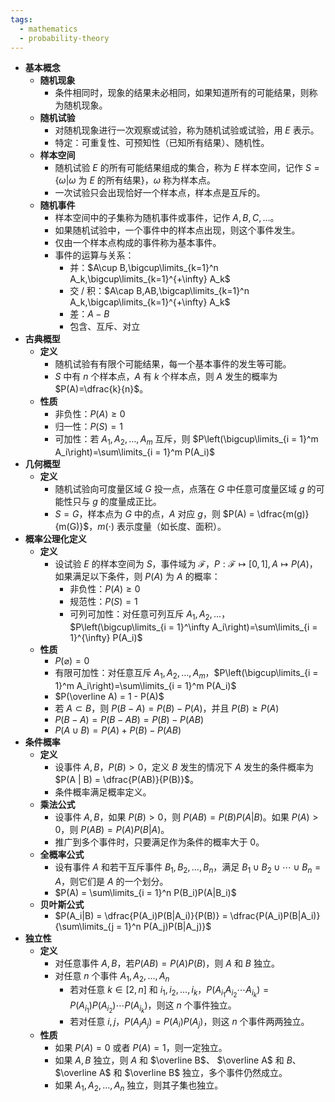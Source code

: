 ```yaml
---
tags:
  - mathematics
  - probability-theory
---
```

- **基本概念**
    - **随机现象**
        - 条件相同时，现象的结果未必相同，如果知道所有的可能结果，则称为随机现象。
    - **随机试验**
        - 对随机现象进行一次观察或试验，称为随机试验或试验，用 $E$ 表示。
        - 特定：可重复性、可预知性（已知所有结果）、随机性。
    - **样本空间**
        - 随机试验 $E$ 的所有可能结果组成的集合，称为 $E$ 样本空间，记作 $S=\{\omega | \omega$ 为 $E$ 的所有结果$\}$，$\omega$ 称为样本点。
        - 一次试验只会出现恰好一个样本点，样本点是互斥的。
    - **随机事件**
        - 样本空间中的子集称为随机事件或事件，记作 $A,B,C,\dots$。
        - 如果随机试验中，一个事件中的样本点出现，则这个事件发生。
        - 仅由一个样本点构成的事件称为基本事件。
        - 事件的运算与关系：
            - 并：$A\cup B,\bigcup\limits_{k=1}^n A_k,\bigcup\limits_{k=1}^{+\infty} A_k$
            - 交 / 积：$A\cap B,AB,\bigcap\limits_{k=1}^n A_k,\bigcap\limits_{k=1}^{+\infty} A_k$
            - 差：$A-B$
            - 包含、互斥、对立
- **古典概型**
    - **定义**
        - 随机试验有有限个可能结果，每一个基本事件的发生等可能。
        - $S$ 中有 $n$ 个样本点，$A$ 有 $k$ 个样本点，则 $A$ 发生的概率为 $P(A)=\dfrac{k}{n}$。
    - **性质**
        - 非负性：$P(A) \ge 0$
        - 归一性：$P(S) = 1$
        - 可加性：若 $A_1, A_2, \dots, A_m$ 互斥，则 $P\left(\bigcup\limits_{i = 1}^m A_i\right)=\sum\limits_{i = 1}^m P(A_i)$
- **几何概型** <span id="v4un1v"></span>
    - **定义**
        - 随机试验向可度量区域 $G$ 投一点，点落在 $G$ 中任意可度量区域 $g$ 的可能性只与 $g$ 的度量成正比。
        - $S=G$，样本点为 $G$ 中的点，$A$ 对应 $g$，则 $P(A) = \dfrac{m(g)}{m(G)}$，$m(\cdot)$ 表示度量（如长度、面积）。
- **概率公理化定义**
    - **定义**
        - 设试验 $E$ 的样本空间为 $S$，事件域为 $\mathcal F$，$P:\mathcal F \longmapsto [0,1],A \mapsto P(A)$，如果满足以下条件，则 $P(A)$ 为 $A$ 的概率：
            - 非负性：$P(A) \ge 0$
            - 规范性：$P(S) = 1$
            - 可列可加性：对任意可列互斥 $A_1,A_2,\dots$，$P\left(\bigcup\limits_{i = 1}^\infty A_i\right)=\sum\limits_{i = 1}^{\infty} P(A_i)$
    - **性质**
        - $P(\varnothing)=0$
        - 有限可加性：对任意互斥 $A_1,A_2,\dots,A_m$，$P\left(\bigcup\limits_{i = 1}^m A_i\right)=\sum\limits_{i = 1}^m P(A_i)$
        - $P(\overline A) = 1 - P(A)$
        - 若 $A \subset B$，则 $P(B - A) = P(B) - P(A)$，并且 $P(B) \ge P(A)$
        - $P(B - A) = P(B - AB) = P(B) - P(AB)$
        - $P(A \cup B) = P(A) + P(B) - P(AB)$
- **条件概率**
    - **定义**
        - 设事件 $A,B$，$P(B) > 0$，定义 $B$ 发生的情况下 $A$ 发生的条件概率为 $P(A | B) = \dfrac{P(AB)}{P(B)}$。
        - 条件概率满足概率定义。
    - **乘法公式**
        - 设事件 $A,B$，如果 $P(B) > 0$，则 $P(AB) = P(B)P(A|B)$。如果 $P(A) > 0$，则 $P(AB) = P(A)P(B|A)$。
        - 推广到多个事件时，只要满足作为条件的概率大于 $0$。
    - **全概率公式**
        - 设有事件 $A$ 和若干互斥事件 $B_1, B_2, \dots, B_n$，满足 $B_1 \cup B_2 \cup \cdots \cup B_n = A$，则它们是 $A$ 的一个划分。
        - $P(A) = \sum\limits_{i = 1}^n P(B_i)P(A|B_i)$
    - **贝叶斯公式**
        - $P(A_i|B) = \dfrac{P(A_i)P(B|A_i)}{P(B)} = \dfrac{P(A_i)P(B|A_i)}{\sum\limits_{j = 1}^n P(A_j)P(B|A_j)}$
- **独立性** <span id="b59tln"></span>
    - **定义**
        - 对任意事件 $A,B$，若$P(AB)=P(A)P(B)$，则 $A$ 和 $B$ 独立。
        - 对任意 $n$ 个事件 $A_1, A_2, \dots, A_n$
            - 若对任意 $k \in [2, n]$ 和 $i_1,i_2,\dots,i_k$，$P(A_{i_1}A_{i_2}\cdots A_{i_k})=P(A_{i_1})P(A_{i_2})\cdots P(A_{i_k})$，则这 $n$ 个事件独立。
            - 若对任意 $i,j$，$P(A_iA_j) = P(A_i)P(A_j)$，则这 $n$ 个事件两两独立。
    - **性质**
        - 如果 $P(A) = 0$ 或者 $P(A) = 1$，则一定独立。
        - 如果 $A,B$ 独立，则 $A$ 和 $\overline B$、 $\overline A$ 和 $B$、 $\overline A$ 和 $\overline B$ 独立，多个事件仍然成立。
        - 如果 $A_1, A_2, \dots, A_n$ 独立，则其子集也独立。
